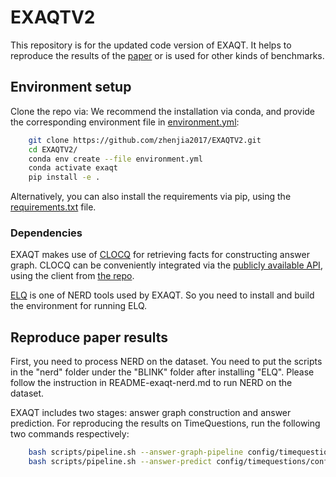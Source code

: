 EXAQTV2
============

This repository is for the updated code version of EXAQT. It helps to reproduce the results of the [paper](https://arxiv.org/abs/2109.08935) or is used for other kinds of benchmarks.

## Environment setup
Clone the repo via:
We recommend the installation via conda, and provide the corresponding environment file in [environment.yml](environment.yml):

```bash
    git clone https://github.com/zhenjia2017/EXAQTV2.git
    cd EXAQTV2/
    conda env create --file environment.yml
    conda activate exaqt
    pip install -e .
```
Alternatively, you can also install the requirements via pip, using the [requirements.txt](requirements.txt) file. 

### Dependencies
EXAQT makes use of [CLOCQ](https://github.com/PhilippChr/CLOCQ) for retrieving facts for constructing answer graph.
CLOCQ can be conveniently integrated via the [publicly available API](https://clocq.mpi-inf.mpg.de), using the client from [the repo](https://github.com/PhilippChr/CLOCQ).  

[ELQ](https://github.com/facebookresearch/BLINK/tree/master/elq) is one of NERD tools used by EXAQT. So you need to install and build the environment for running ELQ.

## Reproduce paper results
First, you need to process NERD on the dataset. You need to put the scripts in the "nerd" folder under the "BLINK" folder after installing "ELQ".
Please follow the instruction in README-exaqt-nerd.md to run NERD on the dataset.

EXAQT includes two stages: answer graph construction and answer prediction.
For reproducing the results on TimeQuestions, run the following two commands respectively:
``` bash
    bash scripts/pipeline.sh --answer-graph-pipeline config/timequestions/config.yml
    bash scripts/pipeline.sh --answer-predict config/timequestions/config.yml
```


